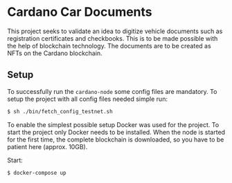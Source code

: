 # Cardano Car Documents
This project seeks to validate an idea to digitize vehicle documents such as registration certificates and checkbooks. 
This is to be made possible with the help of blockchain technology. 
The documents are to be created as NFTs on the Cardano blockchain.


## Setup
To successfully run the `cardano-node` some config files are mandatory.
To setup the project with all config files needed simple run:
```bash
$ sh ./bin/fetch_config_testnet.sh
```

To enable the simplest possible setup Docker was used for the project.
To start the project only Docker needs to be installed. 
When the node is started for the first time, the complete blockchain is downloaded, so you have to be patient here (approx. 10GB).

Start:
```bash
$ docker-compose up
```
